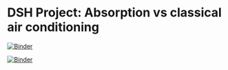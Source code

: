 # DSH Project: Absorption vs classical air conditioning

[![Binder](https://mybinder.org/badge_logo.svg)](https://mybinder.org/v2/gh/hipfel/dshproject/main?labpath=Main.ipynb)

[![Binder](https://mybinder.org/badge_logo.svg)](https://mybinder.org/v2/gh/hipfel/dshproject/main?urlpath=voila%2Frender%2FMain.ipynb)